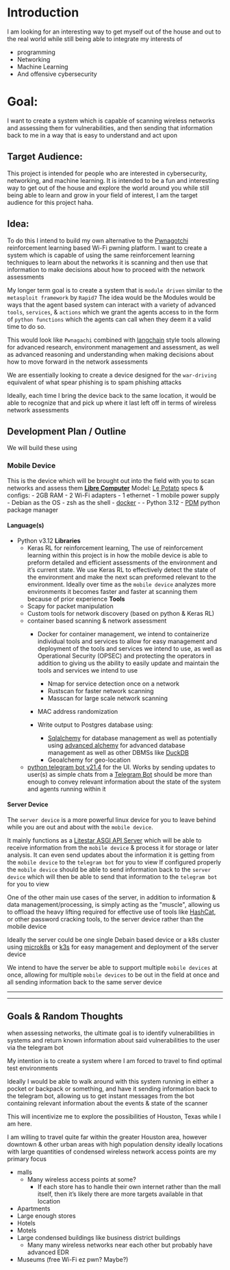 
# Introduction 
I am looking for an interesting way to get myself out of the house and out to the real world while still being able to integrate my interests of

- programming
- Networking
- Machine Learning
- And offensive cybersecurity

# Goal:
I want to create a system which is capable of scanning wireless networks and assessing them for vulnerabilities, and then sending that information back to me in a way that is easy to understand and act upon

## Target Audience:
This project is intended for people who are interested in cybersecurity, networking, and machine learning. It is intended to be a fun and interesting way to get out of the house and explore the world around you while still being able to learn and grow in your field of interest, I am the target audience for this project haha.


## Idea:
To do this I intend to build my own alternative to the [Pwnagotchi](https://pwnagotchi.ai/) reinforcement learning based Wi-Fi pwning platform. I want to create a system which is capable of using the same reinforcement learning techniques to learn about the networks it is scanning and then use that information to make decisions about how to proceed with the network assessments 

My longer term goal is to create a system that is `module driven` similar to the `metasploit framework` by `Rapid7` 
The idea would be the Modules would be ways that the agent based system can interact with a variety of advanced `tools`, `services`, & `actions` which we grant the agents access to in the form of `python functions` which the agents can call when they deem it a valid time to do so.


This would look like `Pwnagachi` combined with [langchain](https://langchain.com) style tools allowing for advanced research, environment management and assessment, as well as advanced reasoning and understanding when making decisions about how to move forward in the network assessments

We are essentially looking to create a device designed for the `war-driving` equivalent of what spear phishing is to spam phishing attacks 

Ideally, each time I bring the device back to the same location, it would be able to recognize that and pick up where it last left off in terms of wireless network assessments


## Development Plan / Outline

We will build these using 

### Mobile Device
This is the device which will be brought out into the field with you to scan networks and assess them
**[Libre Computer](https://libre.computer)**
Model: [Le Potato](https://libre.computer/products/aml-s905x-cc/) 
specs & configs:
    - 2GB RAM
    - 2 Wi-Fi adapters
    - 1 ethernet
    - 1 mobile power supply
    - Debian as the OS
    - zsh as the shell
    - [docker]()
    - 
    - Python 3.12
    - [PDM](https://github.com/pdm-project/pdm) python package manager


#### Language(s)
- Python v3.12
    **Libraries**
    - Keras RL for reinforcement learning, The use of reinforcement learning within this project is in how the mobile device is able to preform detailed and efficient assessments of the environment and it’s current state. We use Keras RL to effectively detect the state of the environment and make the next scan preformed relevant to the environment. Ideally over time as the `mobile device` analyzes more environments it becomes faster and faster at scanning them because of prior experience
    **Tools**
    - Scapy for packet manipulation
    - Custom tools for network discovery (based on python & Keras RL)
    - container based scanning & network assessment
        - Docker for container management, we intend to containerize individual tools and services to allow for easy management and deployment of the tools and services we intend to use, as well as Operational Security (OPSEC) and protecting the operators in addition to giving us the ability to easily update and maintain the tools and services we intend to use
          - Nmap for service detection once on a network
          - Rustscan for faster network scanning
          - Masscan for large scale network scanning

        - MAC address randomization
        - Write output to Postgres database using:
            - [Sqlalchemy](https://www.sqlalchemy.org/) for database management as well as potentially using [advanced alchemy](https://github.com/litestar-org/advanced-alchemy) for advanced database management as well as other DBMSs like [DuckDB](https://duckdb.org/)
            - Geoalchemy for geo-location
    - [python telegram bot v21.4](https://docs.python-telegram-bot.org/en/v21.4/) for the UI. Works by sending updates to user(s) as simple chats from a [Telegram Bot](https://core.telegram.org/bots/api) should be more than enough to convey relevant information about the state of the system and agents running within it




#### Server Device
The `server device` is a more powerful linux device for you to leave behind while you are out and about with the `mobile device`.

It mainly functions as a [Litestar ASGI API Server](https://litestar.dev) which will be able to receive information from the `mobile device` & process it for storage or later analysis. It can even send updates about the information it is getting from the `mobile device` to the `telegram bot` for you to view
If configured properly the `mobile device` should be able to send information back to the `server device` which will then be able to send that information to the `telegram bot` for you to view

One of the other main use cases of the server, in addition to information & data management/processing, is simply acting as the "muscle", allowing us to offload the heavy lifting required for effective use of tools like [HashCat](), or other password cracking tools, to the server device rather than the mobile device

Ideally the server could be one single Debain based device or a k8s cluster using [microk8s](https://microk8s.io/) or [k3s](https://k3s.io/) for easy management and deployment of the server device

We intend to have the server be able to support multiple `mobile devices` at once, allowing for multiple `mobile devices` to be out in the field at once and all sending information back to the same server device



---
---

## Goals & Random Thoughts

when assessing networks, the ultimate goal is to identify vulnerabilities in systems and return known information about said vulnerabilities to the user via the telegram bot

My intention is to create a system where I am forced to travel to find optimal test environments

Ideally I would be able to walk around with this system running in either a pocket or backpack or something, and have it sending information back to the telegram bot, allowing us to get instant messages from the bot containing relevant information about the events & state of the scanner 

This will incentivize me to explore the possibilities of Houston, Texas while I am here.

I am willing to travel quite far within the greater Houston area, however downtown & other urban areas with high population density ideally locations with large quantities of condensed wireless network access points are my primary focus 

- malls
    - Many wireless access points at some?
        - If each store has to handle their own internet rather than the mall itself, then it’s likely there are more targets available in that location
- Apartments
- Large enough stores
- Hotels
- Motels
- Large condensed buildings like business district buildings
    - Many many wireless networks near each other but probably have advanced EDR
- Museums (free Wi-Fi ez pwn? Maybe?)


